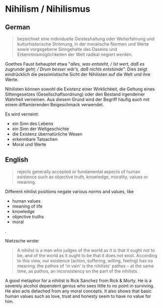 # Nihilism / Nihilismus

## German



> bezeichnet eine individuelle Geisteshaltung oder Welterfahrung und  kulturhistorische Strömung, in der moralische Normen und Werte sowie  vorgegebene Sinngehalte des Daseins und Erkenntnismöglichkeiten der Welt radikal negiert werden.

Goethes Faust behauptet etwa "*alles, was entsteht, / Ist wert, daß es zugrunde geht; / Drum besser wär’s, daß nichts entstünde*". Dies zeigt eindrücklich die pessimistische Sicht der Nihilisten auf die Welt und ihre Werte. 

Nihilisten können sowohl die Existenz einer Wirklichkeit, die Geltung eines Sittengesetzes (Gesellschaftsordnung) oder den Bestand irgendeiner Wahrheit verneinen. Aus diesem Grund wird der Begriff häufig auch mit einem diffamierenden Beigeschmack verwendet.

Es wird verneint:

- ein Sinn des Lebens
- ein Sinn der Weltgeschichte
- die Existenz übernatürliche Wesen
- erkennbare Tatsachen
- Moral und Werte

## English



> rejects generally accepted or fundamental aspects of human existence such as objective truth, knowledge, morality, values or meaning.

Different nihilist positions negate various norms and values, like

- human values
- meaning of life
- knowledge
- objective truths
- moral

. 

Nietzsche wrote:

> A nihilist is a man who judges of the world as it is that it ought *not* to be, and of the world as it ought to be that it does not exist.  According to this view, our existence (action, suffering, willing,  feeling) has no meaning: the pathos of 'in vain' is the nihilists'  pathos – at the same time, as pathos, an inconsistency on the part of  the nihilists.

A good metaphor for a nihilist is Rick Sanchez from Rick & Morty. He is a severely alcohol dependent genius who sees little to no point in surviving. He also acts detached from any moral concepts. It also shows that basic human values such as love, trust and honesty seem to have no value for him.